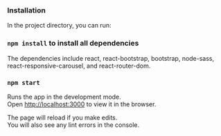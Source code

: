 ### Installation


In the project directory, you can run:
### `npm install` to install all dependencies

The dependencies include react, react-bootstrap, bootstrap, node-sass, react-responsive-carousel, and react-router-dom.

### `npm start`

Runs the app in the development mode.\
Open [http://localhost:3000](http://localhost:3000) to view it in the browser.

The page will reload if you make edits.\
You will also see any lint errors in the console.
